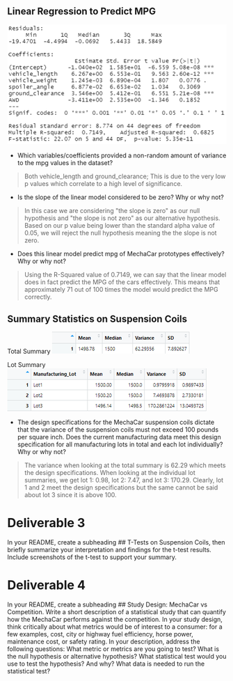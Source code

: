 ## Linear Regression to Predict MPG

![](https://github.com/mooshak21/MechaCar_Statistical_Analysis/blob/main/Resources/D1LinReg.png)

- Which variables/coefficients provided a non-random amount of variance to the mpg values in the dataset?
>Both vehicle_length and ground_clearance; This is due to the very low p values which correlate to a high level of significance. 

- Is the slope of the linear model considered to be zero? Why or why not?
>In this case we are considering "the slope is zero" as our null hypothesis and "the slope is not zero" as our alternative hypothesis. Based on our p value being lower than the standard alpha value of 0.05, we will reject the null hypothesis meaning the the slope is not zero.

- Does this linear model predict mpg of MechaCar prototypes effectively? Why or why not?
>Using the R-Squared value of 0.7149, we can say that the linear model does in fact predict the MPG of the cars effectively. This means that approximately 71 out of 100 times the model would predict the MPG correctly. 

## Summary Statistics on Suspension Coils
Total Summary
![](https://github.com/mooshak21/MechaCar_Statistical_Analysis/blob/main/Resources/D2TotalSummary.png)

Lot Summary
![](https://github.com/mooshak21/MechaCar_Statistical_Analysis/blob/main/Resources/D2LotSummary.png)

- The design specifications for the MechaCar suspension coils dictate that the variance of the suspension coils must not exceed 100 pounds per square inch. Does the current manufacturing data meet this design specification for all manufacturing lots in total and each lot individually? Why or why not?
> The variance when looking at the total summary is 62.29 which meets the design specifications. When looking at the individual lot summaries, we get lot 1: 0.98, lot 2: 7.47, and lot 3: 170.29. Clearly, lot 1 and 2 meet the design specifications but the same cannot be said about lot 3 since it is above 100. 

# Deliverable 3

In your README, create a subheading ## T-Tests on Suspension Coils, then briefly summarize your interpretation and findings for the t-test results. Include screenshots of the t-test to support your summary.

# Deliverable 4



In your README, create a subheading ## Study Design: MechaCar vs Competition.
Write a short description of a statistical study that can quantify how the MechaCar performs against the competition. In your study design, think critically about what metrics would be of interest to a consumer: for a few examples, cost, city or highway fuel efficiency, horse power, maintenance cost, or safety rating.
In your description, address the following questions:
What metric or metrics are you going to test?
What is the null hypothesis or alternative hypothesis?
What statistical test would you use to test the hypothesis? And why?
What data is needed to run the statistical test?